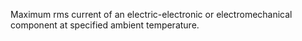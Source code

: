 Maximum rms current of an electric-electronic or electromechanical component at specified ambient temperature.
